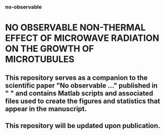 ### no-observable
# NO OBSERVABLE NON-THERMAL EFFECT OF MICROWAVE RADIATION ON THE GROWTH OF MICROTUBULES

## This repository serves as a companion to the scientific paper "No observable ..." published in "    " and contains Matlab scripts and associated files used to create the figures and statistics that appear in the manuscript. 

## This repository will be updated upon publication.
